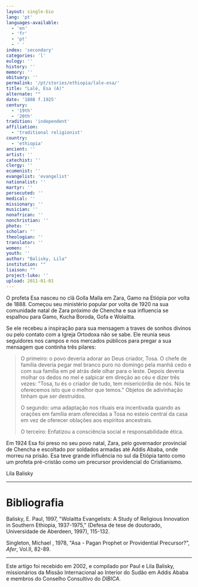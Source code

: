 ```yaml
---
layout: single-bio
lang: 'pt'
languages-available:
  - 'en'
  - 'fr'
  - 'pt'
  - ' '
index: 'secondary'
categories: 'l'
eulogy: ''
history: ''
memory: ''
obituary: ''
permalink: '/pt/stories/ethiopia/lale-esa/'
title: "Lalé, Esa (A)"
alternate: ""
date: '1888 f.1925'
century:
  - '19th'
  - '20th'
tradition: 'independent'
affiliation:
  - 'traditional religionist'
country:
  - 'ethiopia'
ancient: ''
artist: ''
catechist: ''
clergy: ''
ecumenist: ''
evangelist: 'evangelist'
nationalist: ''
martyr: ''
persecuted: ''
medical: ''
missionary: ''
musician: ''
nonafrican: ''
nonchristian: ''
photo: ''
scholar: ''
theologian: ''
translator: ''
women: ''
youth: ''
author: "Balisky, Lila"
institution: ""
liaison: ""
project-luke: ''
upload: 2011-01-01
---
```




O profeta Esa nasceu no clã Golla Malla em Zara, Gamo na Etiópia por volta de 1888. Começou seu ministério popular por volta de 1920 na sua comunidade natal de Zara próximo de Chencha e sua influencia se espalhou para Gamo, Kucha Boroda, Gofa e Wolaitta.

Se ele recebeu a inspiração para sua mensagem a traves de sonhos divinos ou pelo contato com a Igreja Ortodoxa não se sabe. Ele reunia seus seguidores nos campos e nos mercados públicos para pregar a sua mensagem que continha três pilares:

> O primeiro: o povo deveria adorar ao Deus criador, Tosa. O chefe de família deveria pegar mel branco puro no domingo pela manhã cedo e com sua família em pé atrás dele olhar para o leste. Depois deveria molhar os dedos no mel e salpicar em direção ao céu e dizer três vezes: "Tosa, tu és o criador de tudo, tem misericórdia de nós. Nós te oferecemos isto que o melhor que temos." Objetos de adivinhação tinham que ser destruídos.
>
> O segundo: uma adaptação nos rituais era incentivada quando as orações em família eram oferecidas a Tosa no esteio central da casa em vez de oferecer oblações aos espíritos ancestrais.
>
> O terceiro: Enfatizou a consciência social e responsabilidade ética.

Em 1924 Esa foi preso no seu povo natal, Zara, pelo governador provincial de Chencha e escoltado por soldados armadas até Addis Ababa, onde morreu na prisão.
Esa teve grande influência no sul da Etiópia tanto como um profeta pré-cristão como um precursor providencial do Cristianismo.

Lila Balisky

---

# Bibliografia

Balisky, E. Paul, 1997, "Wolaitta Evangelists: A Study of Religious Innovation in Southern Ethiopia, 1937-1975," (Defesa de tese de doutorado, Universidade de Aberdeen, 1997), 115-132.

Singleton, Michael , 1978, "Asa - Pagan Prophet or Providential Precursor?", *Afer*, Vol.II, 82-89.

---

Este artigo foi recebido em 2002, e compilado por Paul e Lila Balisky, missionários da Missão Internacional ao Interior do Sudão em Addis Ababa e  membros do Conselho Consultivo do *DIBICA*.

